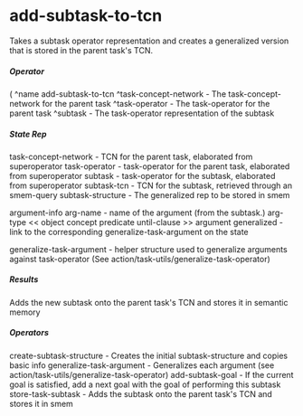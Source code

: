 # add-subtask-to-tcn 

Takes a subtask operator representation and creates a generalized version that
is stored in the parent task's TCN. 

##### Operator #####

(<o> ^name add-subtask-to-tcn
     ^task-concept-network <tcn>  - The task-concept-network for the parent task
     ^task-operator  - The task-operator for the parent task
     ^subtask        - The task-operator representation of the subtask


##### State Rep #####

task-concept-network - TCN for the parent task, elaborated from superoperator
task-operator - task-operator for the parent task, elaborated from superoperator
subtask       - task-operator for the subtask, elaborated from superoperator
subtask-tcn   - TCN for the subtask, retrieved through an smem-query
subtask-structure - The generalized rep to be stored in smem

argument-info
  arg-name <arg-name> - name of the argument (from the subtask.<arg-name>)
  arg-type << object concept predicate until-clause >>
  argument <arg>
  generalized <gen>  - link to the corresponding generalize-task-argument on the state

generalize-task-argument - helper structure used to generalize arguments against task-operator
  (See action/task-utils/generalize-task-operator)


##### Results ######

Adds the new subtask onto the parent task's TCN and stores it in semantic memory

##### Operators #####

create-subtask-structure - Creates the initial subtask-structure and copies basic info
generalize-task-argument - Generalizes each argument (see action/task-utils/generalize-task-operator)
add-subtask-goal         - If the current goal is satisfied, add a next goal with the goal of performing this subtask
store-task-subtask       - Adds the subtask onto the parent task's TCN and stores it in smem


